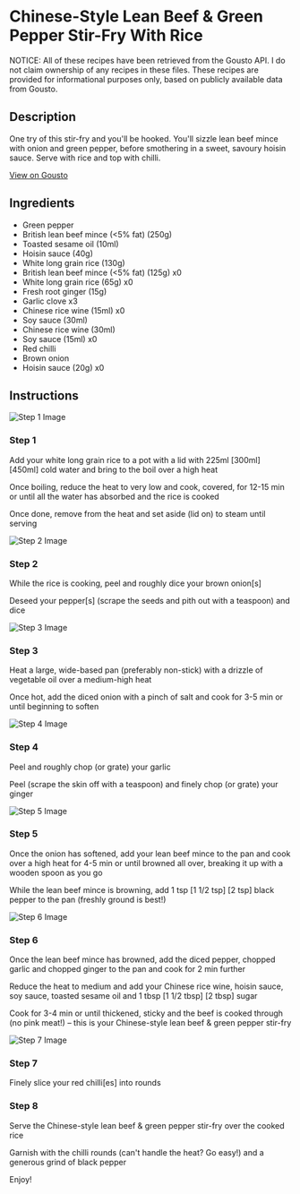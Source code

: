 # Chinese-Style Lean Beef & Green Pepper Stir-Fry With Rice

NOTICE: All of these recipes have been retrieved from the Gousto API. I do not claim ownership of any recipes in these files. These recipes are provided for informational purposes only, based on publicly available data from Gousto.

## Description

One try of this stir-fry and you'll be hooked. You'll sizzle lean beef mince with onion and green pepper, before smothering in a sweet, savoury hoisin sauce. Serve with rice and top with chilli. 

[View on Gousto](https://www.gousto.co.uk/recipes/cookbook/chinese-style-lean-beef-pepper-stir-fry)

## Ingredients

- Green pepper
- British lean beef mince (<5% fat) (250g)
- Toasted sesame oil (10ml)
- Hoisin sauce (40g)
- White long grain rice (130g)
- British lean beef mince (<5% fat) (125g) x0
- White long grain rice (65g) x0
- Fresh root ginger (15g)
- Garlic clove x3
- Chinese rice wine (15ml) x0
- Soy sauce (30ml)
- Chinese rice wine (30ml)
- Soy sauce (15ml) x0
- Red chilli
- Brown onion
- Hoisin sauce (20g) x0

## Instructions

![Step 1 Image](https://production-media.gousto.co.uk/cms/recipe-step-image/step-1-1599748919576-x200.jpg)

### Step 1

Add your white long grain rice to a pot with a lid with 225ml <span class="text-purple">[300ml]</span> <span class="text-danger">[450ml]</span> cold water and bring to the boil over a high heat

Once boiling, reduce the heat to very low and cook, covered, for 12-15 min or until all the water has absorbed and the rice is cooked

Once done, remove from the heat and set aside (lid on) to steam until serving

![Step 2 Image](https://production-media.gousto.co.uk/cms/recipe-step-image/step-2-1599748926819-x200.jpg)

### Step 2

While the rice is cooking, peel and roughly dice your brown onion[s]

Deseed your pepper[s]<span class="text-danger"> </span>(scrape the seeds and pith out with a teaspoon) and dice

![Step 3 Image](https://production-media.gousto.co.uk/cms/recipe-step-image/step-3-1599748938962-x200.jpg)

### Step 3

Heat a large, wide-based pan (preferably non-stick) with a drizzle of vegetable oil over a medium-high heat

Once hot, add the diced onion with a pinch of salt and cook for 3-5 min or until beginning to soften

![Step 4 Image](https://production-media.gousto.co.uk/cms/recipe-step-image/step-4-1599748943046-x200.jpg)

### Step 4

Peel and roughly chop (or grate) your garlic

Peel (scrape the skin off with a teaspoon) and finely chop (or grate) your ginger

![Step 5 Image](https://production-media.gousto.co.uk/cms/recipe-step-image/step-5-1599748949089-x200.jpg)

### Step 5

Once the onion has softened, add your lean beef mince to the pan and cook over a high heat for 4-5 min or until browned all over, breaking it up with a wooden spoon as you go

While the lean beef mince is browning, add 1 tsp <span class="text-purple">[1 1/2 tsp]</span><span class="text-danger"> [2 tsp] </span>black pepper to the pan (freshly ground is best!)

![Step 6 Image](https://production-media.gousto.co.uk/cms/recipe-step-image/step-6-1599748960712-x200.jpg)

### Step 6

Once the lean beef mince has browned, add the diced pepper, chopped garlic and chopped ginger to the pan and cook for 2 min further

Reduce the heat to medium and add your Chinese rice wine, hoisin sauce, soy sauce, toasted sesame oil and 1 tbsp <span class="text-purple">[1 1/2 tbsp]</span> <span class="text-danger">[2 tbsp]</span> sugar

Cook for 3-4 min or until thickened, sticky and the beef is cooked through (no pink meat!) – this is your Chinese-style lean beef & green pepper stir-fry

![Step 7 Image](https://production-media.gousto.co.uk/cms/recipe-step-image/step-7-1599748969671-x200.jpg)

### Step 7

Finely slice your red chilli[es]<span class="text-danger"> </span>into rounds

### Step 8

Serve the Chinese-style lean beef & green pepper stir-fry over the cooked rice

Garnish with the chilli rounds (can't handle the heat? Go easy!) and a generous grind of black pepper

Enjoy!

